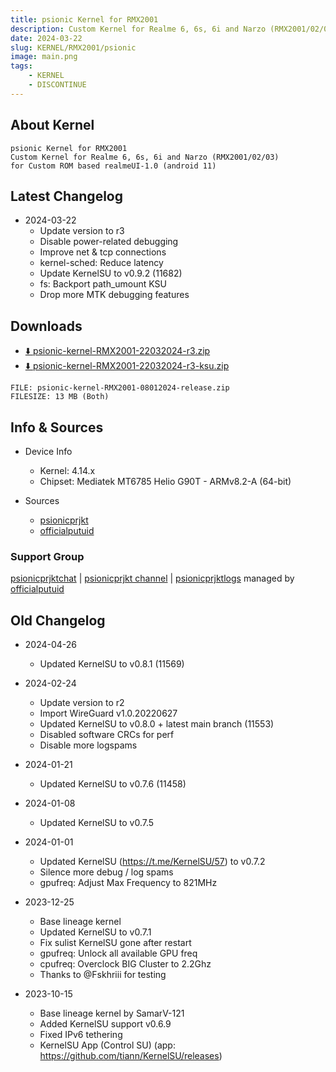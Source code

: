 ```yaml
---
title: psionic Kernel for RMX2001
description: Custom Kernel for Realme 6, 6s, 6i and Narzo (RMX2001/02/03)
date: 2024-03-22
slug: KERNEL/RMX2001/psionic
image: main.png
tags:
    - KERNEL
    - DISCONTINUE
---
```


## About Kernel
```
psionic Kernel for RMX2001
Custom Kernel for Realme 6, 6s, 6i and Narzo (RMX2001/02/03)
for Custom ROM based realmeUI-1.0 (android 11)
```

## Latest Changelog
* 2024-03-22
  * Update version to r3
  * Disable power-related debugging
  * Improve net & tcp connections
  * kernel-sched: Reduce latency
  * Update KernelSU to v0.9.2 (11682)
  * fs: Backport path_umount KSU <GKI>
  * Drop more MTK debugging features

## Downloads
* [⬇️ psionic-kernel-RMX2001-22032024-r3.zip](https://sourceforge.net/projects/psionicprjkt/files/KERNEL/RMX2001/psionic-kernel-RMX2001-22032024-r3.zip/download)
* [⬇️ psionic-kernel-RMX2001-22032024-r3-ksu.zip](https://sourceforge.net/projects/psionicprjkt/files/KERNEL/RMX2001/psionic-kernel-RMX2001-22032024-r3-ksu.zip/download)

```
FILE: psionic-kernel-RMX2001-08012024-release.zip
FILESIZE: 13 MB (Both)
```

## Info & Sources
* Device Info
  * Kernel: 4.14.x
  * Chipset: Mediatek MT6785 Helio G90T - ARMv8.2-A (64-bit)

* Sources
  * [psionicprjkt](https://github.com/psionicprjkt)
  * [officialputuid](https://github.com/officialputuid)

### Support Group
[psionicprjktchat](https://t.me/psionicprjktchat) | [psionicprjkt channel](https://t.me/psionicprjkt) | [psionicprjktlogs](https://t.me/psionicprjktlogs) managed by [officialputuid](https://t.me/officialputuid)

## Old Changelog
* 2024-04-26
  * Updated KernelSU to v0.8.1 (11569)

* 2024-02-24
  * Update version to r2
  * Import WireGuard v1.0.20220627
  * Updated KernelSU to v0.8.0 + latest main branch (11553)
  * Disabled software CRCs for perf
  * Disable more logspams

* 2024-01-21
  * Updated KernelSU to v0.7.6 (11458)

* 2024-01-08
  * Updated KernelSU to v0.7.5

* 2024-01-01
  * Updated KernelSU (https://t.me/KernelSU/57) to v0.7.2
  * Silence more debug / log spams
  * gpufreq: Adjust Max Frequency to 821MHz

* 2023-12-25
  * Base lineage kernel
  * Updated KernelSU to v0.7.1
  * Fix sulist KernelSU gone after restart
  * gpufreq: Unlock all available GPU freq
  * cpufreq: Overclock BIG Cluster to 2.2Ghz
  * Thanks to @Fskhriii for testing

* 2023-10-15
  * Base lineage kernel by SamarV-121
  * Added KernelSU support v0.6.9
  * Fixed IPv6 tethering
  * KernelSU App (Control SU) (app: https://github.com/tiann/KernelSU/releases)

